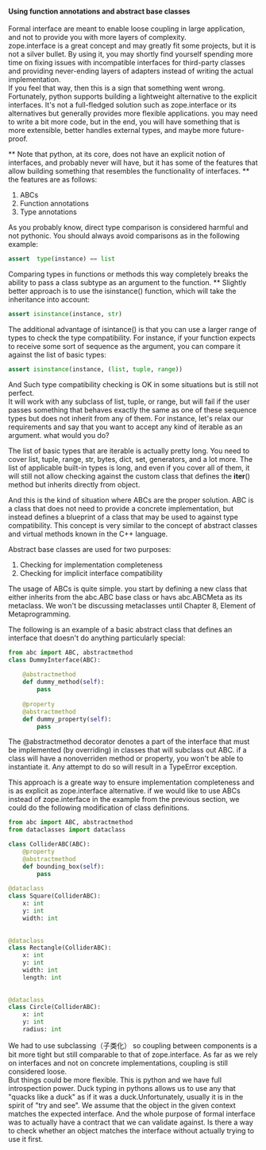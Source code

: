 #### Using function annotations and abstract base classes
Formal interface are meant to enable loose coupling in large application, and not to provide you with more layers of complexity.  
zope.interface is a great concept and may greatly fit some projects, but it is not a silver bullet. By using it, you may 
shortly find yourself spending more time on fixing issues with incompatible interfaces for third-party classes and providing
never-ending layers of adapters instead of writing the actual implementation.  
If you feel that way, then this is a sign that something went wrong. Fortunately, python supports building a lightweight 
alternative to the explicit interfaces.  It's not a full-fledged solution such as zope.interface or its alternatives but 
generally provides more flexible applications.  you may need to write a bit more code, but in the end, you will have something 
that is more extensible, better handles external types, and maybe more future-proof. 

** Note that python, at its core, does not have an explicit notion of interfaces, and probably never will have, but it has some 
of the features that allow building something that resembles the functionality of interfaces. **
the features are as follows: 
1. ABCs
2. Function annotations
3. Type annotations

As you probably know, direct type comparison is considered harmful and not pythonic.   You should always avoid comparisons as in the 
following example: 
```python
assert  type(instance) == list
```
Comparing types in functions or methods this way completely breaks the ability to pass a class subtype as an argument to the 
function. ** Slightly better approach is to use the isinstance() function, which will take the inheritance into account:
```python
assert isinstance(instance, str)
```
The additional advantage of isintance() is that you can use a larger range of types to check the type compatibility. For instance, 
if your function expects to receive some sort of sequence as the argument, you can compare it against the list of basic types:
```python
assert isinstance(instance, (list, tuple, range))
```
And Such type compatibility checking is OK in some situations but is still not perfect.  
It will work with any subclass of list, tuple, or range, but will fail if the user passes something that behaves exactly 
the same as one of these sequence types but does not inherit from any of them. For instance, let's relax our requirements 
and say that you want to accept any kind of iterable as an argument. what would you do? 

The list of basic types that are iterable is actually pretty long. You need to cover list, tuple, range, str, bytes, dict,
set, generators, and a lot more.  The list of applicable built-in types is long, and even if you cover all of them, it will 
still not allow checking against the custom class that defines the __iter__() method but inherits directly from object. 

And this is the kind of situation where ABCs are the proper solution.  ABC is a class that does not need to provide a concrete 
implementation, but instead defines a blueprint of a class that may be used to against type compatibility. This concept is 
very similar to the concept of abstract classes and virtual methods known in the C++ language. 

Abstract base classes are used for two purposes:
1.  Checking for implementation completeness
2. Checking for implicit interface compatibility

The usage of ABCs is quite simple. you start by defining a new class that either inherits from the abc.ABC base class or havs
abc.ABCMeta as its metaclass.  We won't be discussing metaclasses until Chapter 8, Element of Metaprogramming.

The following is an example of a basic abstract class that defines an interface that doesn't do anything particularly special:
```python
from abc import ABC, abstractmethod
class DummyInterface(ABC):
    
    @abstractmethod
    def dummy_method(self):
        pass
    
    @property
    @abstractmethod
    def dummy_property(self):
        pass
```
The @abstractmethod decorator denotes a part of the interface that must be implemented (by overriding) in classes that will 
subclass out ABC. if a class will have a nonoverriden method or property, you won't be able to instantiate it. Any attempt 
to do so will result in a TypeError exception. 

This approach is a greate way to ensure implementation completeness and is as explicit as zope.interface alternative. 
if we would like to use ABCs instead of zope.interface in the example from the previous section, we could do the following 
modification of class definitions. 
```python
from abc import ABC, abstractmethod
from dataclasses import dataclass

class ColliderABC(ABC):
    @property
    @abstractmethod
    def bounding_box(self):
        pass
    
@dataclass
class Square(ColliderABC):
    x: int
    y: int
    width: int
    
        
@dataclass
class Rectangle(ColliderABC):
    x: int 
    y: int 
    width: int
    length: int
    
    
@dataclass
class Circle(ColliderABC):
    x: int
    y: int 
    radius: int
```

We had to use subclassing（子类化） so coupling between components is a bit more tight but still comparable to that of zope.interface. 
As far as we rely on interfaces and not on concrete implementations, coupling is still considered loose.  
But things could be more flexible. This is python and we have full introspection power. Duck typing in pythons allows us to use 
any that "quacks like a duck" as if it was a duck.Unfortunately, usually it is in the spirit of "try and see". We assume 
that the object in the given context matches the expected interface. And the whole purpose of formal interface was to actually 
have a contract that we can validate against.  Is there a way to check whether an object matches the interface without actually 
trying to use it first.  
